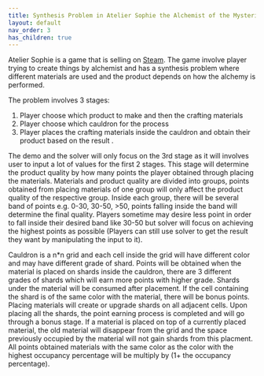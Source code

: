 ```yaml
---
title: Synthesis Problem in Atelier Sophie the Alchemist of the Mysterious books DX
layout: default
nav_order: 3
has_children: true
---
```


Atelier Sophie is a game that is selling on [Steam](https://store.steampowered.com/app/1502970/Atelier_Sophie_The_Alchemist_of_the_Mysterious_Book_DX/). The game involve player trying to create things by alchemist and has a synthesis problem where different materials are used and the product depends on how the alchemy is performed.

The problem involves 3 stages:
1. Player choose which product to make and then the crafting materials
2. Player choose which cauldron for the process
3. Player places the crafting materials inside the cauldron and obtain their product based on the result .

The demo and the solver will only focus on the 3rd stage as it will involves user to input a lot of values for the first 2 stages. This stage will determine the product quality by how many points the player obtained through placing the materials. Materials and product quality are divided into groups, points obtained from placing materials of one group will only affect the product quality of the respective group. Inside each group, there will be several band of points e.g. 0-30, 30-50, >50, points falling inside the band will determine the final quality. Players sometime may desire less point in order to fall inside their desired band like 30-50 but solver will focus on achieving the highest points as possible (Players can still use solver to get the result they want by manipulating the input to it).

Cauldron is a n*n grid and each cell inside the grid will have different color and may have different grade of shard. Points will be obtained when the material is placed on shards inside the cauldron, there are 3 different grades of shards which will earn more points with higher grade. Shards under the material will be consumed after placement. If the cell containing the shard is of the same color with the material, there will be bonus points. Placing materials will create or upgrade shards on all adjacent cells. Upon placing all the shards, the point earning process is completed and will go through a bonus stage. If a material is placed on top of a currently placed material, the old material will disappear from the grid and the space previously occupied by the material will not gain shards from this placment. All points obtained materials with the same color as the color with the highest occupancy percentage will be multiply by (1+ the occupancy percentage).

